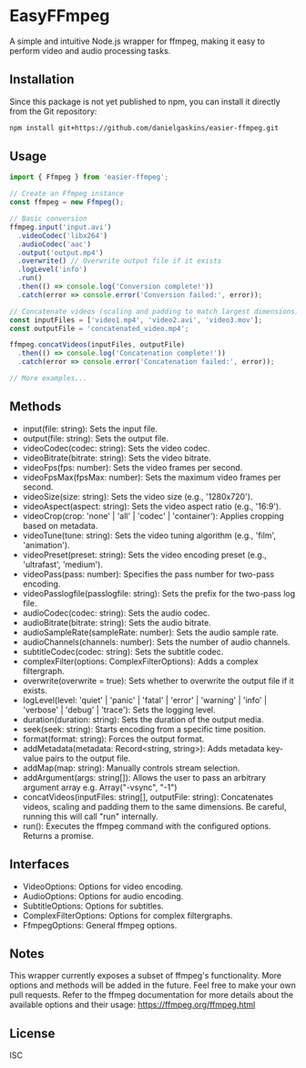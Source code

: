 # EasyFFmpeg

A simple and intuitive Node.js wrapper for ffmpeg, making it easy to perform video and audio processing tasks.

## Installation

Since this package is not yet published to npm, you can install it directly from the Git repository:

```bash
npm install git+https://github.com/danielgaskins/easier-ffmpeg.git
```

## Usage
```typescript
import { Ffmpeg } from 'easier-ffmpeg';

// Create an Ffmpeg instance
const ffmpeg = new Ffmpeg();

// Basic conversion
ffmpeg.input('input.avi')
  .videoCodec('libx264')
  .audioCodec('aac')
  .output('output.mp4')
  .overwrite() // Overwrite output file if it exists
  .logLevel('info')
  .run()
  .then(() => console.log('Conversion complete!'))
  .catch(error => console.error('Conversion failed:', error));

// Concatenate videos (scaling and padding to match largest dimensions)
const inputFiles = ['video1.mp4', 'video2.avi', 'video3.mov'];
const outputFile = 'concatenated_video.mp4';

ffmpeg.concatVideos(inputFiles, outputFile)
  .then(() => console.log('Concatenation complete!'))
  .catch(error => console.error('Concatenation failed:', error));

// More examples...
```

## Methods
- input(file: string): Sets the input file.
- output(file: string): Sets the output file.
- videoCodec(codec: string): Sets the video codec.
- videoBitrate(bitrate: string): Sets the video bitrate.
- videoFps(fps: number): Sets the video frames per second.
- videoFpsMax(fpsMax: number): Sets the maximum video frames per second.
- videoSize(size: string): Sets the video size (e.g., '1280x720').
- videoAspect(aspect: string): Sets the video aspect ratio (e.g., '16:9').
- videoCrop(crop: 'none' | 'all' | 'codec' | 'container'): Applies cropping based on metadata.
- videoTune(tune: string): Sets the video tuning algorithm (e.g., 'film', 'animation').
- videoPreset(preset: string): Sets the video encoding preset (e.g., 'ultrafast', 'medium').
- videoPass(pass: number): Specifies the pass number for two-pass encoding.
- videoPasslogfile(passlogfile: string): Sets the prefix for the two-pass log file.
- audioCodec(codec: string): Sets the audio codec.
- audioBitrate(bitrate: string): Sets the audio bitrate.
- audioSampleRate(sampleRate: number): Sets the audio sample rate.
- audioChannels(channels: number): Sets the number of audio channels.
- subtitleCodec(codec: string): Sets the subtitle codec.
- complexFilter(options: ComplexFilterOptions): Adds a complex filtergraph.
- overwrite(overwrite = true): Sets whether to overwrite the output file if it exists.
- logLevel(level: 'quiet' | 'panic' | 'fatal' | 'error' | 'warning' | 'info' | 'verbose' | 'debug' | 'trace'): Sets the logging level.
- duration(duration: string): Sets the duration of the output media.
- seek(seek: string): Starts encoding from a specific time position.
- format(format: string): Forces the output format.
- addMetadata(metadata: Record<string, string>): Adds metadata key-value pairs to the output file.
- addMap(map: string): Manually controls stream selection.
- addArgument(args: string[]): Allows the user to pass an arbitrary argument array e.g. Array("-vsync", "-1")
- concatVideos(inputFiles: string[], outputFile: string): Concatenates videos, scaling and padding them to the same dimensions. Be careful, running this will call "run" internally. 
- run(): Executes the ffmpeg command with the configured options. Returns a promise.

## Interfaces
- VideoOptions: Options for video encoding.
- AudioOptions: Options for audio encoding.
- SubtitleOptions: Options for subtitles.
- ComplexFilterOptions: Options for complex filtergraphs.
- FfmpegOptions: General ffmpeg options.

## Notes
This wrapper currently exposes a subset of ffmpeg's functionality. More options and methods will be added in the future. Feel free to make your own pull requests.
Refer to the ffmpeg documentation for more details about the available options and their usage: https://ffmpeg.org/ffmpeg.html

## License
ISC
